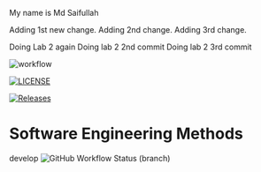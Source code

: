 My name is Md Saifullah

Adding 1st new change.
Adding 2nd change.
Adding 3rd change.

Doing Lab 2 again
Doing lab 2 2nd commit
Doing lab 2 3rd commit

![workflow](https://github.com/MdSaifullah80/sem2/actions/workflows/main.yml/badge.svg)


[![LICENSE](https://img.shields.io/github/license/MdSaifullah80/sem2.svg?style=flat-square)](https://github.com/MdSaifullah80/sem2/blob/master/LICENSE)

[![Releases](https://img.shields.io/github/release/MdSaifullah80/sem2/all.svg?style=flat-square)](https://github.com/MdSaifullah80/sem2/releases)


# Software Engineering Methods
develop
![GitHub Workflow Status (branch)](https://img.shields.io/github/workflow/status/MdSaifullah80/sem2/main/develop?style=flat-square)

